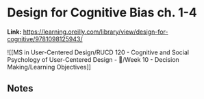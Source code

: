 # Design for Cognitive Bias ch. 1-4
**Link:** https://learning.oreilly.com/library/view/design-for-cognitive/9781098125943/

![[MS in User-Centered Design/RUCD 120 - Cognitive and Social Psychology of User-Centered Design - 💾/Week 10 - Decision Making/Learning Objectives]]

## Notes
